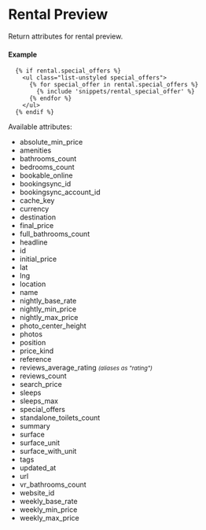# Rental Preview

Return attributes for rental preview.

#### Example

~~~ liquid
  {% if rental.special_offers %}
    <ul class="list-unstyled special_offers">
      {% for special_offer in rental.special_offers %}
        {% include 'snippets/rental_special_offer' %}
      {% endfor %}
    </ul>
  {% endif %}
~~~

Available attributes:

* absolute_min_price
* amenities
* bathrooms_count
* bedrooms_count
* bookable_online
* bookingsync_id
* bookingsync_account_id
* cache_key
* currency
* destination
* final_price
* full_bathrooms_count
* headline
* id
* initial_price
* lat
* lng
* location
* name
* nightly_base_rate
* nightly_min_price
* nightly_max_price
* photo_center_height
* photos
* position
* price_kind
* reference
* reviews_average_rating <small>_(aliases as "rating")_</small>
* reviews_count
* search_price
* sleeps
* sleeps_max
* special_offers
* standalone_toilets_count
* summary
* surface
* surface_unit
* surface_with_unit
* tags
* updated_at
* url
* vr_bathrooms_count
* website_id
* weekly_base_rate
* weekly_min_price
* weekly_max_price
